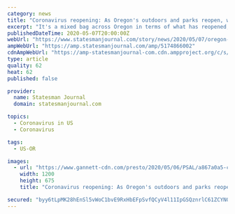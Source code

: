 ```yaml
---
category: news
title: "Coronavirus reopening: As Oregon's outdoors and parks reopen, where can you go? Here's the latest"
excerpt: "It's a mixed bag across Oregon in terms of what has reopened, and what remains closed. Here's the latest on parks and public lands across the state."
publishedDateTime: 2020-05-07T20:00:00Z
webUrl: "https://www.statesmanjournal.com/story/news/2020/05/07/oregon-state-parks-reopen-coronavirus-hike-fish-bike-swim-outdoors-coast-columbia-gorge-mount-hood/5174866002/"
ampWebUrl: "https://amp.statesmanjournal.com/amp/5174866002"
cdnAmpWebUrl: "https://amp-statesmanjournal-com.cdn.ampproject.org/c/s/amp.statesmanjournal.com/amp/5174866002"
type: article
quality: 62
heat: 62
published: false

provider:
  name: Statesman Journal
  domain: statesmanjournal.com

topics:
  - Coronavirus in US
  - Coronavirus

tags:
  - US-OR

images:
  - url: "https://www.gannett-cdn.com/presto/2020/05/06/PSAL/a867a0a5-cc9b-4793-b2ee-0843512cefd4-6_Willamette_Mission_MAC_0481.JPG?auto=webp&crop=3895,2191,x0,y197&format=pjpg&width=1200"
    width: 1200
    height: 675
    title: "Coronavirus reopening: As Oregon's outdoors and parks reopen, where can you go? Here's the latest"

secured: "byy6tLpMK28hEnSl5vWoC1bvE9RxHbEFpSvfQCyV4l11IpGSQznrlC61ZCYN0VY2bOBOYdGkAajIW1mduyTiNmGk6SjeK468ry215rEwaO+uHJ3FsZhFVz+c1i7WEUuyS1NRewJNU7qPgApX7iv4NhT3cFgTJpMOIYOjLhoKD60p2rW4ZIqIePsuN0tI0CQmBw0eNKvlbHCBgBYCg+Cv/4iXmx2C0O62J5xK0bBw/dXx7YMNG+iVHaQ3c5lkkuaAWs/FlVmb3ckADa3Z8gCdPn3ACk4lZfOtDVovOMrJ1HUticj0O82y9btrAGxdbVMs;yAuwJ/AO+NRJ5dY+WIYv9A=="
---
```


